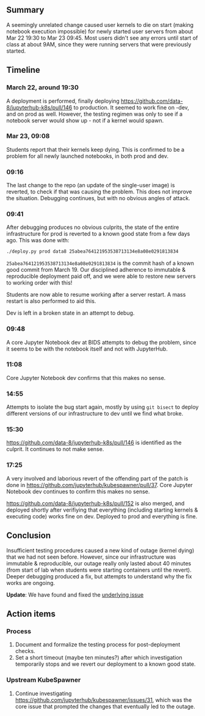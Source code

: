 ## Summary ##

A seemingly unrelated change caused user kernels to die on start (making notebook execution impossible) for newly started user servers from about Mar 22 19:30 to Mar 23 09:45. Most users didn't see any errors until start of class at about 9AM, since they were running servers that were previously started.

## Timeline ##

### March 22, around 19:30 ###
A deployment is performed, finally deploying https://github.com/data-8/jupyterhub-k8s/pull/146 to production. It seemed to work fine on -dev, and on prod as well. However, the testing regimen was only to see if a notebook server would show up - not if a kernel would spawn.

### Mar 23, 09:08  ###
Students report that their kernels keep dying. This is confirmed to be a problem for all newly launched notebooks, in both prod and dev.

### 09:16 ###

The last change to the repo (an update of the single-user image) is reverted, to check if that was causing the problem. This does not improve the situation. Debugging continues, but with no obvious angles of attack.

### 09:41 ###
After debugging produces no obvious culprits, the state of the entire infrastructure for prod is reverted to a known good state from a few days ago. This was done with:

```bash
./deploy.py prod data8 25abea764121953538713134e8a08e0291813834
```

`25abea764121953538713134e8a08e0291813834` is the commit hash of a known good commit from March 19. Our disciplined adherence to immutable & reproducible deployment paid off, and we were able to restore new servers to working order with this!

Students are now able to resume working after a server restart. A mass restart is also performed to aid this.

Dev is left in a broken state in an attempt to debug.

### 09:48  ###
A core Jupyter Notebook dev at BIDS attempts to debug the problem, since it seems to be with the notebook itself and not with JupyterHub.

### 11:08 ###
Core Jupyter Notebook dev confirms that this makes no sense.

### 14:55  ###
Attempts to isolate the bug start again, mostly by using `git bisect` to deploy different versions of our infrastructure to dev until we find what broke.

### 15:30 ###
https://github.com/data-8/jupyterhub-k8s/pull/146 is identified as the culprit. It continues to not make sense.

### 17:25 ###
A very involved and laborious revert of the offending part of the patch is done in https://github.com/jupyterhub/kubespawner/pull/37. Core Jupyter Notebook dev continues to confirm this makes no sense.

https://github.com/data-8/jupyterhub-k8s/pull/152 is also merged, and deployed shortly after verifiying that everything (including starting kernels & executing code) works fine on dev. Deployed to prod and everything is fine.

## Conclusion ##

Insufficient testing procedures caused a new kind of outage (kernel dying) that we had not seen before. However, since our infrastructure was immutable & reproducible, our outage really only lasted about 40 minutes (from start of lab when students were starting containers until the revert). Deeper debugging produced a fix, but attempts to understand why the fix works are ongoing. 

**Update**: We have found and fixed the [underlying issue](https://github.com/ipython/ipykernel/pull/233)

## Action items ##

### Process ###

1. Document and formalize the testing process for post-deployment checks.
2. Set a short timeout (maybe ten minutes?) after which investigation temporarily stops and we revert our deployment to a known good state.

### Upstream KubeSpawner ###

1. Continue investigating https://github.com/jupyterhub/kubespawner/issues/31, which was the core issue that prompted the changes that eventually led to the outage.
